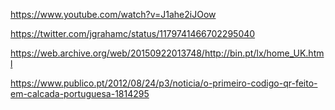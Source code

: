 https://www.youtube.com/watch?v=J1ahe2iJOow


https://twitter.com/jgrahamc/status/1179741466702295040

https://web.archive.org/web/20150922013748/http://bin.pt/lx/home_UK.html

https://www.publico.pt/2012/08/24/p3/noticia/o-primeiro-codigo-qr-feito-em-calcada-portuguesa-1814295
